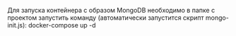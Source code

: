Для запуска контейнера с образом MongoDB необходимо в папке с проектом запустить команду (автоматически запустится скрипт mongo-init.js):
docker-compose up -d
